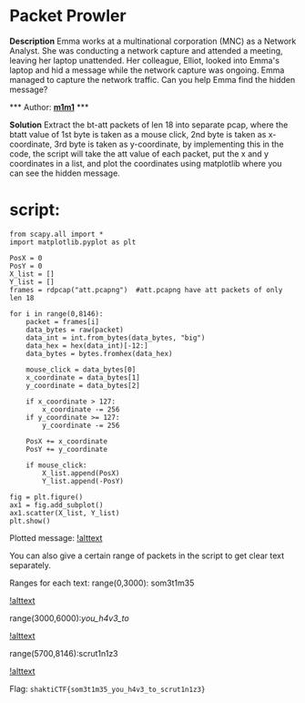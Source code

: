 # Packet Prowler

**Description**
Emma works at a multinational corporation (MNC) as a Network Analyst. She was conducting a network capture and attended a meeting, leaving her laptop unattended. Her colleague, Elliot, looked into Emma's laptop and hid a message while the network capture was ongoing. Emma managed to capture the network traffic. Can you help Emma find the hidden message?

*** Author: [__m1m1__](https://twitter.com/__m1m1__1) ***

**Solution**
Extract the bt-att packets of len 18 into separate pcap, 
where the btatt value of 
1st byte is taken as a mouse click, 
2nd byte is taken as x-coordinate, 
3rd byte is taken as y-coordinate,
by implementing this in the code, the script will take the att value of each packet, put the x and y coordinates in a list, and plot the coordinates using matplotlib where you can see the hidden message.


# script:
```
from scapy.all import *
import matplotlib.pyplot as plt

PosX = 0
PosY = 0
X_list = []
Y_list = []
frames = rdpcap("att.pcapng")  #att.pcapng have att packets of only len 18

for i in range(0,8146):
    packet = frames[i]
    data_bytes = raw(packet)
    data_int = int.from_bytes(data_bytes, "big")
    data_hex = hex(data_int)[-12:]
    data_bytes = bytes.fromhex(data_hex)

    mouse_click = data_bytes[0]
    x_coordinate = data_bytes[1]
    y_coordinate = data_bytes[2]

    if x_coordinate > 127:
        x_coordinate -= 256          
    if y_coordinate >= 127:
        y_coordinate -= 256

    PosX += x_coordinate
    PosY += y_coordinate
    
    if mouse_click:
        X_list.append(PosX)
        Y_list.append(-PosY)

fig = plt.figure()
ax1 = fig.add_subplot()
ax1.scatter(X_list, Y_list)
plt.show()
```

Plotted message:
[!alttext](images/flag.png)

You can also give a certain range of packets in the script to get clear text separately.

Ranges for each text:
range(0,3000): som3t1m35

[!alttext](images/image1.png)

range(3000,6000):_you_h4v3_to_

[!alttext](images/image2.png)

range(5700,8146):scrut1n1z3

[!alttext](images/image3.png)

Flag: `shaktiCTF{som3t1m35_you_h4v3_to_scrut1n1z3}`